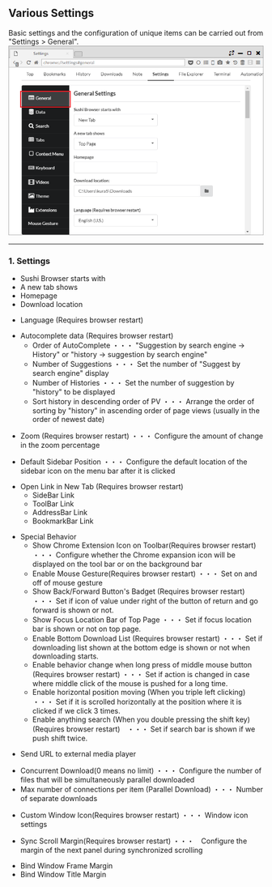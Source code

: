 ## Various Settings

Basic settings and the configuration of unique items can be carried out from "Settings > General".   
![various-settings](img/various-settings.png)

*********

### 1. Settings

- Sushi Browser starts with  
- A new tab shows  
- Homepage
- Download location

<span/>

- Language (Requires browser restart)

<span/>

<span/>


- Autocomplete data (Requires browser restart)
    - Order of AutoComplete ・・・ "Suggestion by search engine → History" or "history → suggestion by search engine"
    - Number of Suggestions ・・・ Set the number of "Suggest by search engine" display
    - Number of Histories ・・・ Set the number of suggestion by "history" to be displayed
    - Sort history in descending order of PV ・・・ Arrange the order of sorting by "history" in ascending order of page views (usually in the order of newest date)

<span/>

- Zoom (Requires browser restart) ・・・ Configure the amount of change in the zoom percentage

<span/>

- Default Sidebar Position ・・・ Configure the default location of the sidebar icon on the menu bar after it is clicked 

<span/>

- Open Link in New Tab (Requires browser restart)  
    - SideBar Link  
    - ToolBar Link  
    - AddressBar Link  
    - BookmarkBar Link

<span/>

- Special Behavior  
    - Show Chrome Extension Icon on Toolbar(Requires browser restart) ・・・ Configure whether the Chrome expansion icon will be displayed on the tool bar or on the background bar 
    - Enable Mouse Gesture(Requires browser restart)  ・・・ Set on and off of mouse gesture
    - Show Back/Forward Button's Badget (Requires browser restart) ・・・ Set if icon of value under right of the button of return and go forward is shown or not.
    - Show Focus Location Bar of Top Page ・・・ Set if focus location bar is shown or not on top page.
    - Enable Bottom Download List (Requires browser restart) ・・・ Set if downloading list shown at the bottom edge is shown or not when downloading starts.
    - Enable behavior change when long press of middle mouse button (Requires browser restart) ・・・ Set if action is changed in case where middle click of the mouse is pushed for a long time.
    - Enable horizontal position moving (When you triple left clicking) ・・・ Set if it is scrolled horizontally at the position where it is clicked if we click 3 times.
    - Enable anything search (When you double pressing the shift key) (Requires browser restart)　・・・ Set if search bar is shown if we push shift twice.

<span/>

- Send URL to external media player  

<span/>

- Concurrent Download(0 means no limit) ・・・ Configure the number of files that will be simultaneously parallel downloaded 
- Max number of connections per item (Parallel Download) ・・・ Number of separate downloads  

<span/>

- Custom Window Icon(Requires browser restart) ・・・ Window icon settings 


<span/>

- Sync Scroll Margin(Requires browser restart) ・・・　Configure the margin of the next panel during synchronized scrolling 

<span/>

- Bind Window Frame Margin
- Bind Window Title Margin
